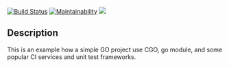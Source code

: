 [![Build Status](https://travis-ci.org/sangshuduo/cgo_ci_helloworld.svg?branch=develop)](https://travis-ci.org/sangshuduo/cgo_ci_helloworld)
[![Maintainability](https://api.codeclimate.com/v1/badges/da38aa4a21725ecfd609/maintainability)](https://codeclimate.com/github/sangshuduo/cgo_ci_helloworld/maintainability)
<a href="https://codeclimate.com/github/sangshuduo/cgo_ci_helloworld/test_coverage"><img src="https://api.codeclimate.com/v1/badges/da38aa4a21725ecfd609/test_coverage" /></a>

## Description

This is an example how a simple GO project use CGO, go module, and some popular CI services and unit test frameworks.
